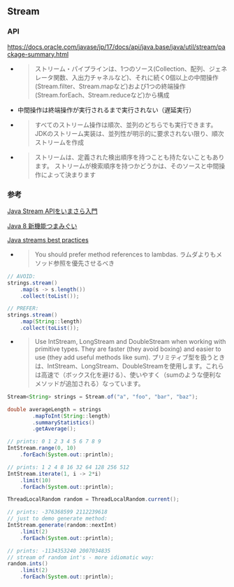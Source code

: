 ## Stream

### API
https://docs.oracle.com/javase/jp/17/docs/api/java.base/java/util/stream/package-summary.html

- > ストリーム・パイプラインは、1つのソース(Collection、配列、ジェネレータ関数、入出力チャネルなど)、それに続く0個以上の中間操作(Stream.filter、Stream.mapなど)および1つの終端操作(Stream.forEach、Stream.reduceなど)から構成
- 中間操作は終端操作が実行されるまで実行されない（遅延実行）
- > すべてのストリーム操作は順次、並列のどちらでも実行できます。 JDKのストリーム実装は、並列性が明示的に要求されない限り、順次ストリームを作成
- > ストリームは、定義された検出順序を持つことも持たないこともあります。 ストリームが検索順序を持つかどうかは、そのソースと中間操作によって決まります

### 参考
[Java Stream APIをいまさら入門](https://qiita.com/takumi-n/items/369dd3fcb9ccb8fcfa44)

[Java 8 新機能つまみぐい](https://qiita.com/oohira/items/9c13f92815266cc5112c#stream)

[Java streams best practices](http://blog.marcinchwedczuk.pl/java-streams-best-practices)
- > You should prefer method references to lambdas. ラムダよりもメソッド参照を優先させるべき
```java
// AVOID:
strings.stream()
	.map(s -> s.length())
	.collect(toList());

// PREFER:
strings.stream()
	.map(String::length)
	.collect(toList());
```
- > Use IntStream, LongStream and DoubleStream when working with primitive types. They are faster (they avoid boxing) and easier to use (they add useful methods like sum). プリミティブ型を扱うときは、IntStream、LongStream、DoubleStreamを使用します。これらは高速で（ボックス化を避ける）、使いやすく（sumのような便利なメソッドが追加される）なっています。
```java
Stream<String> strings = Stream.of("a", "foo", "bar", "baz");

double averageLength = strings
		.mapToInt(String::length)
		.summaryStatistics()
		.getAverage();
```
```java
// prints: 0 1 2 3 4 5 6 7 8 9
IntStream.range(0, 10)
	.forEach(System.out::println);

// prints: 1 2 4 8 16 32 64 128 256 512
IntStream.iterate(1, i -> 2*i)
	.limit(10)
	.forEach(System.out::println);

ThreadLocalRandom random = ThreadLocalRandom.current();

// prints: -376368599 2112239618
// just to demo generate method:
IntStream.generate(random::nextInt)
	.limit(2)
	.forEach(System.out::println);

// prints: -1134353240 2007034835
// stream of random int's - more idiomatic way:
random.ints()
	.limit(2)
	.forEach(System.out::println);
```
